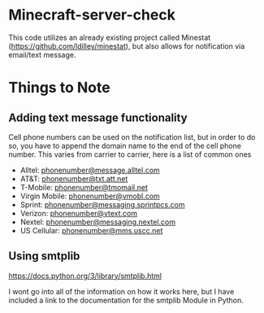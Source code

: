 # Minecraft-server-check
This code utilizes an already existing project called Minestat (https://github.com/ldilley/minestat), but also allows for notification via email/text message.

# Things to Note

## Adding text message functionality

Cell phone numbers can be used on the notification list, but in order to do so, you have to append the domain name to the end of the cell phone number. This varies from carrier to carrier, here is a list of common ones

- Alltel: phonenumber@message.alltel.com
- AT&T: phonenumber@txt.att.net
- T-Mobile: phonenumber@tmomail.net
- Virgin Mobile: phonenumber@vmobl.com
- Sprint: phonenumber@messaging.sprintpcs.com
- Verizon: phonenumber@vtext.com
- Nextel: phonenumber@messaging.nextel.com
- US Cellular: phonenumber@mms.uscc.net


## Using smtplib

https://docs.python.org/3/library/smtplib.html

I wont go into all of the information on how it works here, but I have included a link to the documentation for the smtplib Module in Python. 
